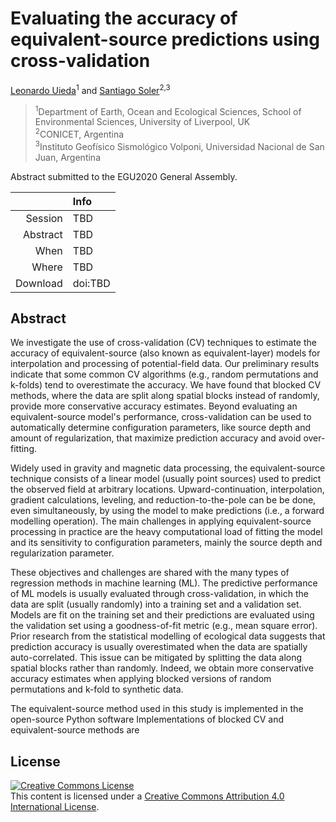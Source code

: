 # Evaluating the accuracy of equivalent-source predictions using cross-validation

[Leonardo Uieda](https://www.leouieda.com/)<sup>1</sup> and
[Santiago Soler](https://santisoler.github.io/)<sup>2,3</sup>

> <sup>1</sup>Department of Earth, Ocean and Ecological Sciences, School of Environmental Sciences, University of Liverpool, UK<br>
> <sup>2</sup>CONICET, Argentina<br>
> <sup>3</sup>Instituto Geofísico Sismológico Volponi, Universidad Nacional de San Juan, Argentina<br>

Abstract submitted to the EGU2020 General Assembly.

|        |Info|
|-------:|:---|
|Session |TBD|
|Abstract|TBD|
|When    |TBD|
|Where   |TBD|
|Download|doi:TBD|


## Abstract

We investigate the use of cross-validation (CV) techniques to estimate the
accuracy of equivalent-source (also known as equivalent-layer) models for
interpolation and processing of potential-field data.
Our preliminary results indicate that some common CV algorithms (e.g., random
permutations and k-folds) tend to overestimate the accuracy.
We have found that blocked CV methods, where the data are split along spatial
blocks instead of randomly, provide more conservative accuracy estimates.
Beyond evaluating an equivalent-source model's performance, cross-validation
can be used to automatically determine configuration parameters, like source
depth and amount of regularization, that maximize prediction accuracy and avoid
over-fitting.

Widely used in gravity and magnetic data processing,
the equivalent-source technique consists of a linear model (usually point
sources) used to predict the observed field at arbitrary locations.
Upward-continuation, interpolation, gradient calculations, leveling, and
reduction-to-the-pole can be be done, even simultaneously, by using the model
to make predictions (i.e., a forward modelling operation).
The main challenges in applying equivalent-source processing in practice are
the heavy computational load of fitting the model and its sensitivity to
configuration parameters, mainly the source depth and regularization parameter.

These objectives and challenges are shared with the many types of regression
methods in machine learning (ML).
The predictive performance of ML models is usually evaluated through
cross-validation, in which the data are split (usually randomly) into a
training set and a validation set.
Models are fit on the training set and their predictions are evaluated using
the validation set using a goodness-of-fit metric (e.g., mean square error).
Prior research from the statistical modelling of ecological data suggests that
prediction accuracy is usually overestimated when the data are spatially
auto-correlated.
This issue can be mitigated by splitting the data along spatial blocks
rather than randomly.
Indeed, we obtain more conservative accuracy estimates when applying blocked
versions of random permutations and k-fold to synthetic data.

The equivalent-source method used in this study is implemented in the
open-source Python software
Implementations of blocked CV and equivalent-source methods are


## License

<a rel="license" href="http://creativecommons.org/licenses/by/4.0/"><img
alt="Creative Commons License" style="border-width:0"
src="https://i.creativecommons.org/l/by/4.0/88x31.png" /></a><br>
This content is licensed under a <a rel="license"
href="http://creativecommons.org/licenses/by/4.0/">Creative Commons Attribution
4.0 International License</a>.
